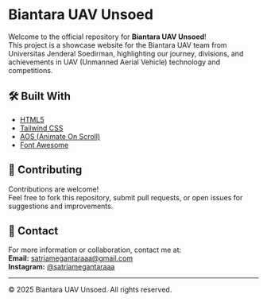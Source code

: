 # Biantara UAV Unsoed

Welcome to the official repository for **Biantara UAV Unsoed**!  
This project is a showcase website for the Biantara UAV team from Universitas Jenderal Soedirman, highlighting our journey, divisions, and achievements in UAV (Unmanned Aerial Vehicle) technology and competitions.

## 🛠️ Built With

- [HTML5](https://developer.mozilla.org/en-US/docs/Web/HTML)
- [Tailwind CSS](https://tailwindcss.com/)
- [AOS (Animate On Scroll)](https://michalsnik.github.io/aos/)
- [Font Awesome](https://fontawesome.com/)

## 🤝 Contributing

Contributions are welcome!  
Feel free to fork this repository, submit pull requests, or open issues for suggestions and improvements.

## 📧 Contact

For more information or collaboration, contact me at:  
**Email:** satriamegantaraaa@gmail.com  
**Instagram:** [@satriamegantaraaa](https://instagram.com/satriamegantaraaa)

---

© 2025 Biantara UAV Unsoed. All rights reserved.
